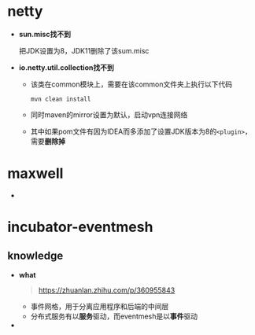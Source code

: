 # netty

- **sun.misc找不到**

  把JDK设置为8，JDK11删除了该sum.misc

- **io.netty.util.collection找不到**

  - 该类在common模块上，需要在该common文件夹上执行以下代码

    ```
    mvn clean install
    ```

  - 同时maven的mirror设置为默认，启动vpn连接网络

  - 其中如果pom文件有因为IDEA而多添加了设置JDK版本为8的`<plugin>`，需要**删除掉**



# maxwell

- 





# incubator-eventmesh

## knowledge

- **what**

  > https://zhuanlan.zhihu.com/p/360955843

  - 事件网格，用于分离应用程序和后端的中间层
  - 分布式服务有以**服务**驱动，而eventmesh是以**事件**驱动

- 

### 
